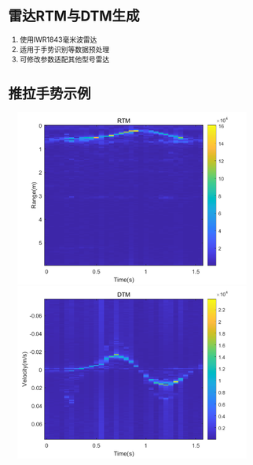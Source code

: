 # 雷达RTM与DTM生成
1. 使用IWR1843毫米波雷达
2. 适用于手势识别等数据预处理
3. 可修改参数适配其他型号雷达
# 推拉手势示例
<div align="center">
    <img src="swingRTM.png" height=350>
    <img src="swingDTM.png" height=350>
</div>
